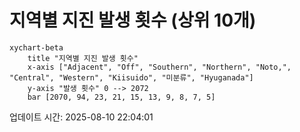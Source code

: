# 지역별 지진 발생 횟수 (상위 10개)

```mermaid
xychart-beta
    title "지역별 지진 발생 횟수"
    x-axis ["Adjacent", "Off", "Southern", "Northern", "Noto,", "Central", "Western", "Kiisuido", "미분류", "Hyuganada"]
    y-axis "발생 횟수" 0 --> 2072
    bar [2070, 94, 23, 21, 15, 13, 9, 8, 7, 5]
```

업데이트 시간: 2025-08-10 22:04:01
